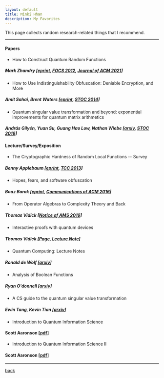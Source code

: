 ```yaml
---
layout: default
title: Minki Hhan
description: My Favorites
---
```


This page collects random research-related things that I recommend.

* * *

#### Papers
- How to Construct Quantum Random Functions
##### Mark Zhandry [[eprint](https://eprint.iacr.org/2012/182), [FOCS 2012](https://ieeexplore.ieee.org/document/6375347), [Journal of ACM 2021](https://dl.acm.org/doi/fullHtml/10.1145/3450745)]
- How to Use Indistinguishability Obfuscation: Deniable Encryption, and More
##### Amit Sahai, Brent Waters [[eprint](https://eprint.iacr.org/2013/454), [STOC 2014](https://dl.acm.org/doi/10.1145/2591796.2591825)]
- Quantum singular value transformation and beyond: exponential improvements for quantum matrix arithmetics
##### András Gilyén, Yuan Su, Guang Hao Low, Nathan Wiebe [[arxiv](https://arxiv.org/abs/1806.01838), [STOC 2019](https://dl.acm.org/doi/10.1145/3313276.3316366)]


#### Lecture/Survey/Exposition
- The Cryptographic Hardness of Random Local Functions -- Survey   
##### Benny Applebaum [[eprint](https://eprint.iacr.org/2015/165), [TCC 2013](https://link.springer.com/chapter/10.1007/978-3-642-36594-2_33)]
- Hopes, fears, and software obfuscation   
##### Boaz Barak [[eprint](https://eprint.iacr.org/2016/210), [Communications of ACM 2016](https://dl.acm.org/doi/10.1145/2757276)]
- From Operator Algebras to Complexity Theory and Back 
##### Thomas Vidick [[Notice of AMS 2019](https://www.ams.org/journals/notices/201910/rnoti-p1618.pdf)]
- Interactive proofs with quantum devices 
##### Thomas Vidick [[Page](http://users.cms.caltech.edu/~vidick/teaching/fsmp/), [Lecture Note](http://users.cms.caltech.edu/~vidick/teaching/fsmp/fsmp.pdf)]
- Quantum Computing: Lecture Notes
##### Ronald de Wolf [[arxiv](https://arxiv.org/abs/1907.09415)]
- Analysis of Boolean Functions
##### Ryan O'donnell [[arxiv](https://arxiv.org/abs/2105.10386)]
- A CS guide to the quantum singular value transformation
##### Ewin Tang, Kevin Tian [[arxiv](https://arxiv.org/abs/2302.14324)]
- Introduction to Quantum Information Science
#### Scott Aaronson [[pdf](https://www.scottaaronson.com/qclec.pdf)]
- Introduction to Quantum Information Science II
#### Scott Aaronson [[pdf](https://www.scottaaronson.com/qisii.pdf)]

* * *

[back](./)
